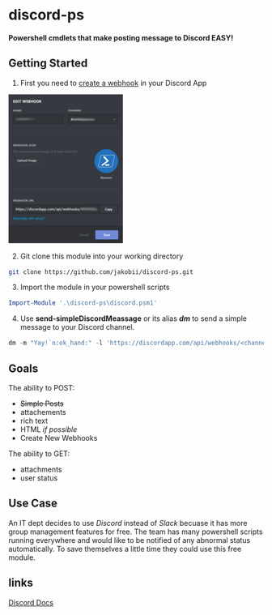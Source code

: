 # discord-ps
#### Powershell cmdlets that make posting message to Discord EASY!


## Getting Started
1) First you need to [create a webhook](https://support.discordapp.com/hc/en-us/articles/228383668-Intro-to-Webhooks) in your Discord App

       
![Blah](https://github.com/jakobii/discord-ps/blob/master/examples/pics/discordwebhookui.jpg?raw=true "Dicord UI")


2) Git clone this module into your working directory
```bash
git clone https://github.com/jakobii/discord-ps.git
```

3) Import the module in your powershell scripts
```powershell
Import-Module '.\discord-ps\discord.psm1'
```


4) Use **send-simpleDiscordMeassage** or its alias ***dm*** to send a simple message to your Discord channel.
```powershell
dm -m "Yay!`n:ok_hand:" -l 'https://discordapp.com/api/webhooks/<channel_id>/<token>'
```


## Goals

The ability to POST:
- <strike>Simple Posts</strike>
- attachements
- rich text
- HTML *if possible*
- Create New Webhooks


The ability to GET:
- attachments
- user status


## Use Case
An IT dept decides to use *Discord* instead of *Slack* becuase it has more group management features for free. The team has many powershell scripts running everywhere and would like to be notified of any abnormal status automatically. To save themselves a little time they could use this free module.


## links
[Discord Docs](https://discordapp.com/developers/docs/intro)
